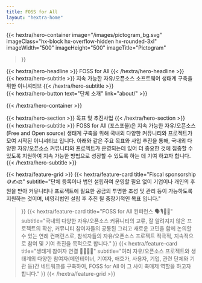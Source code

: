```yaml
---
title: FOSS for All
layout: "hextra-home"
---
```


{{< hextra/hero-container
  image="/images/pictogram_bg.svg"
  imageClass="hx-block hx-overflow-hidden hx-rounded-3xl"
  imageWidth="500" imageHeight="500"
  imageTitle="Pictogram"
>}}
<div class="hx-mt-12 hx-mb-6">
{{< hextra/hero-headline >}}
  FOSS for All
{{< /hextra/hero-headline >}}
</div>

<div class="hx-mt-6 hx-mb-6">
{{< hextra/hero-subtitle >}}
  지속 가능한 자유/오픈소스 소프트웨어 생태계 구축을 위한 이니셔티브
{{< /hextra/hero-subtitle >}}
</div>

<div class="hx-mt-6 hx-mb-6">
{{< hextra/hero-button text="단체 소개" link="about/" >}}
</div>

{{< /hextra/hero-container >}}

<div class="hx-mt-6 hx-mb-6">
{{< hextra/hero-section >}}
  목표 및 추진사업
{{< /hextra/hero-section >}}
</div>

<div class="hx-mt-6 hx-mb-6">
{{< hextra/hero-subtitle >}}
FOSS for All (포스포올)은 지속 가능한 자유/오픈소스(Free and Open source) 생태계 구축을 위해 국내외 다양한 커뮤니티와 프로젝트가 모여 시작된 이니셔티브 입니다. 아래와 같은 주요 목표와 사업 추진을 통해, 국내외 다양한 자유/오픈소스 커뮤니티와 프로젝트가 운영되는데 있어 더 중요한 것에 집중할 수 있도록 지원하여 지속 가능한 방법으로 성장할 수 있도록 하는 데 기여 하고자 합니다.
{{< /hextra/hero-subtitle >}}
</div>

{{< hextra/feature-grid >}}
  {{< hextra/feature-card
    title="Fiscal sponsorship 🪙✍️⚖️"
    subtitle="단체 등록이나 법인 설립하여 운영할 필요 없이 기업이나 개인의 후원을 받아 커뮤니티나 프로젝트에 필요한 공금의 투명한 조성 및 관리 등이 가능하도록 지원하는 것이며, 비영리법인 설립 후 추진 될 중장기적인 목표 입니다."
  >}}
  {{< hextra/feature-card
    title="FOSS for All 컨퍼런스 🗣️🎙️🧑‍💻"
    subtitle="국내외 다양한 자유/오픈소스 커뮤니티의 교류, 잘 알려지지 않은 프로젝트의 확산, 커뮤니티 참여자들의 공통된 그리고 새로운 고민을 함께 논의할 수 있는 연례 컨퍼런스로, 참석자들의 자유/오픈소스 프로젝트 적극적, 지속적으로 참여 및 기여 촉진을 목적으로 합니다."
  >}}
  {{< hextra/feature-card 
    title="생태계 참여자 연결 🧑‍💻🤝🏢"
    subtitle="여러 자유/오픈소스 프로젝트와 생태계의 다양한 참여자(메인테이너, 기여자, 애호가, 사용자, 기업, 관련 단체와 기관 등)간 네트워크를 구축하여, FOSS for All 이 그 사이 촉매제 역할을 하고자 합니다."
  >}}
{{< /hextra/feature-grid >}}